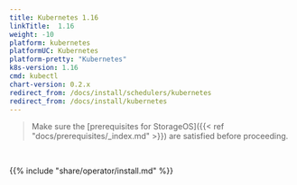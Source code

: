 ```yaml
---
title: Kubernetes 1.16
linkTitle:  1.16
weight: -10
platform: kubernetes
platformUC: Kubernetes
platform-pretty: "Kubernetes"
k8s-version: 1.16
cmd: kubectl
chart-version: 0.2.x
redirect_from: /docs/install/schedulers/kubernetes
redirect_from: /docs/install/kubernetes
---
```



> Make sure the 
> [prerequisites for StorageOS]({{< ref "docs/prerequisites/_index.md" >}}) are
> satisfied before proceeding.

&nbsp;

{{% include "share/operator/install.md" %}}

